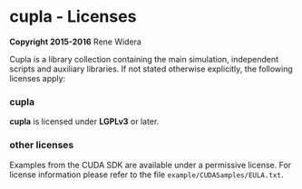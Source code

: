  cupla - Licenses
================================================================================

**Copyright 2015-2016** Rene Widera


Cupla is a library collection containing the main simulation, independent
scripts and auxiliary libraries. If not stated otherwise explicitly, the
following licenses apply:


### cupla

**cupla** is licensed under **LGPLv3** or later.


### other licenses

Examples from the CUDA SDK are available under a permissive license.
For license information please refer to the file `example/CUDASamples/EULA.txt`.
